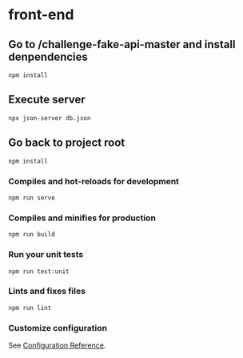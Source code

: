 # front-end

## Go to /challenge-fake-api-master and install denpendencies
```
npm install
```

## Execute server
```
npx json-server db.json
```

## Go back to project root
```
npm install
```

### Compiles and hot-reloads for development
```
npm run serve
```

### Compiles and minifies for production
```
npm run build
```

### Run your unit tests
```
npm run test:unit
```

### Lints and fixes files
```
npm run lint
```

### Customize configuration
See [Configuration Reference](https://cli.vuejs.org/config/).
